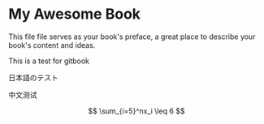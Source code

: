 # My Awesome Book

This file file serves as your book's preface, a great place to describe your book's content and ideas.

This is a test for gitbook

日本語のテスト

中文测试


$$
\sum_{i=5}^nx_i \leq 6
$$


